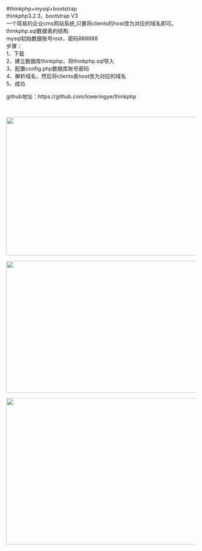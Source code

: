 #thinkphp+mysql+bootstrap<br />thinkphp3.2.3，bootstrap V3<br />一个简易的企业cms网站系统,只要将clients的host改为对应的域名即可。<br />thinkphp.sql数据表的结构<br />mysql初始数据账号root，密码888888<br />步骤：<br />1、下载<br />2、建立数据库thinkphp，将thinkphp.sql导入<br />3、配置config.php数据库账号密码<br />4、解析域名，然后将clients表host改为对应的域名<br />5、成功
<p>github地址：https://github.com/loweringye/thinkphp</p>
<p>&nbsp;</p>
<p><img src="http://images2015.cnblogs.com/blog/489583/201608/489583-20160828200750850-1616560522.png" alt="" width="752" height="368" /></p>
<p><img src="http://images2015.cnblogs.com/blog/489583/201608/489583-20160828200824555-1478294636.png" alt="" width="693" height="350" /></p>
<p><img src="http://images2015.cnblogs.com/blog/489583/201608/489583-20160828200931591-626890660.png" alt="" width="789" height="389" /></p>
<p><img src="http://images2015.cnblogs.com/blog/489583/201608/489583-20160828200905730-137124685.png" alt="" /></p>
<p><img src="http://images2015.cnblogs.com/blog/489583/201608/489583-20160828200912262-1852334865.png" alt="" /></p>
<p>&nbsp;</p>
